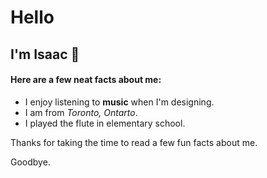 # Hello 
## I'm Isaac 👋

#### Here are a few neat facts about me:

+ I enjoy listening to **music** when I'm designing.
+ I am from _Toronto, Ontarto_.
+ I played the flute in elementary school.

Thanks for taking the time to read a few fun facts about me.

Goodbye.